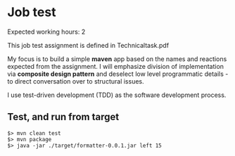 # Job test

Expected working hours: 2

This job test assignment is defined in Technicaltask.pdf 

My focus is to build a simple __maven__ app based on the names and reactions 
expected from the assignment. I will emphasize division of implementation via 
__composite design pattern__ and deselect low level programmatic details - 
to direct conversation over to structural issues. 

I use test-driven development (TDD) as the software development process. 

## Test, and run from target 
````
$> mvn clean test
$> mvn package 
$> java -jar ./target/formatter-0.0.1.jar left 15
````

